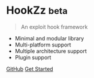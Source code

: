 # HookZz <small>beta</small>

> An exploit hook framework

- Minimal and modular library
- Multi-platform support
- Multiple architecture support
- Plugin support

[GitHub](https://github.com/jmpews/hookzz)
[Get Started](#intro)
